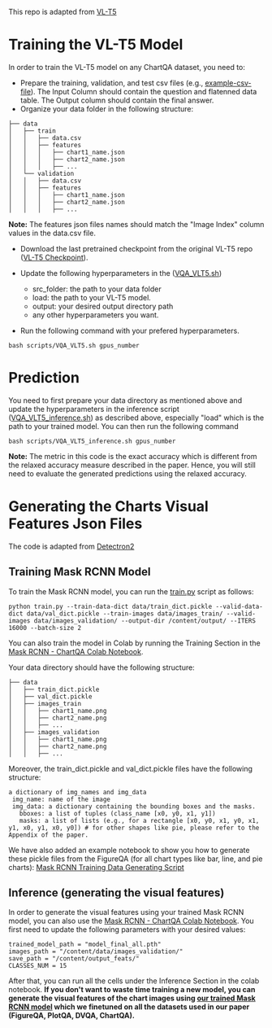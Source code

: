 

This repo is adapted from [VL-T5](https://github.com/j-min/VL-T5)
# Training the VL-T5 Model

In order to train the VL-T5 model on any ChartQA dataset, you need to: 
* Prepare the training, validation, and test csv files (e.g., [example-csv-file](https://github.com/vis-nlp/ChartQA/blob/main/Figures%20and%20Examples/T5%20and%20VL-T5%20Input%20File%20Examples.csv)). The Input Column should contain the question and flatenned data table. The Output column should contain the final answer. 
* Organize your data folder in the following structure:

```
├── data                   
│   ├── train   
│   │   ├── data.csv
│   │   ├── features
│   │   │   ├── chart1_name.json
│   │   │   ├── chart2_name.json
│   │   │   ├── ...
│   └── validation  
│   │   ├── data.csv
│   │   ├── features
│   │   │   ├── chart1_name.json
│   │   │   ├── chart2_name.json
│   │   │   ├── ...
```
 <strong>Note:</strong> The features json files names should match the "Image Index" column values in the data.csv file. 

* Download the last pretrained checkpoint from the original VL-T5 repo ([VL-T5 Checkpoint](https://drive.google.com/drive/folders/12Acv2YLQSxgrx_-4mahUvqNikcz7XfPi)).

* Update the following hyperparameters in the ([VQA_VLT5.sh](https://github.com/vis-nlp/ChartQA/blob/main/Models/VL-T5/scripts/VQA_VLT5.sh))
  * src_folder: the path to your data folder
  * load: the path to your VL-T5 model. 
  * output: your desired output directory path
  * any other hyperparameters you want. 
  
* Run the following command with your prefered hyperparameters.
```
bash scripts/VQA_VLT5.sh gpus_number
```

# Prediction
You need to first prepare your data directory as mentioned above and update the hyperparameters in the inference script ([VQA_VLT5_inference.sh](https://github.com/vis-nlp/ChartQA/blob/main/Models/VL-T5/scripts/VQA_VLT5_inference.sh)) as described above, especially "load" which is the path to your trained model. You can then run the following command

```
bash scripts/VQA_VLT5_inference.sh gpus_number
```

 <strong>Note:</strong> The metric in this code is the exact accuracy which is different from the relaxed accuracy measure described in the paper. Hence, you will still need to evaluate the generated predictions using the relaxed accuracy. 
 
 
# Generating the Charts Visual Features Json Files
The code is adapted from [Detectron2](https://detectron2.readthedocs.io/en/latest/tutorials/getting_started.html)
## Training Mask RCNN Model
To train the Mask RCNN model, you can run the [train.py](https://github.com/vis-nlp/ChartQA/blob/main/Models/VL-T5/Mask-RCNN/train.py) script as follows:

```
python train.py --train-data-dict data/train_dict.pickle --valid-data-dict data/val_dict.pickle --train-images data/images_train/ --valid-images data/images_validation/ --output-dir /content/output/ --ITERS 16000 --batch-size 2
```

You can also train the model in Colab by running the Training Section in the [Mask RCNN - ChartQA Colab Notebook](https://github.com/vis-nlp/ChartQA/blob/main/Models/VL-T5/Mask-RCNN/Mask_RCNN_ChartQA.ipynb).  

Your data directory should have the following structure:
```
├── data                 
│   ├── train_dict.pickle   
│   ├── val_dict.pickle   
│   ├── images_train           
│   │   ├── chart1_name.png
│   │   ├── chart2_name.png
│   │   ├── ...
│   ├── images_validation           
│   │   ├── chart1_name.png
│   │   ├── chart2_name.png
│   │   ├── ...

```
Moreover, the train_dict.pickle and val_dict.pickle files have the following structure:
```
a dictionary of img_names and img_data
 img_name: name of the image
 img_data: a dictionary containing the bounding boxes and the masks.
   bboxes: a list of tuples (class_name [x0, y0, x1, y1])
   masks: a list of lists (e.g., for a rectangle [x0, y0, x1, y0, x1, y1, x0, y1, x0, y0]) # for other shapes like pie, please refer to the Appendix of the paper. 
```
We have also added an example notebook to show you how to generate these pickle files from the FigureQA (for all chart types like bar, line, and pie charts): [Mask RCNN Training Data Generating Script](https://github.com/vis-nlp/ChartQA/blob/main/Models/VL-T5/Mask-RCNN/Prepare%20Mask-RCNN%20Training%20Data%20-%20FigureQA.ipynb)
## Inference (generating the visual features)
In order to generate the visual features using your trained Mask RCNN model, you can also use the [Mask RCNN - ChartQA Colab Notebook](https://github.com/vis-nlp/ChartQA/blob/main/Models/VL-T5/Mask-RCNN/Mask_RCNN_ChartQA.ipynb). You first need to update the following parameters with your desired values:
```
trained_model_path = "model_final_all.pth"
images_path = "/content/data/images_validation/"
save_path = "/content/output_feats/"
CLASSES_NUM = 15
```
After that, you can run all the cells under the Inference Section in the colab notebook. 
**If you don't want to waste time training a new model, you can generate the visual features of the chart images using [our trained Mask RCNN model](https://drive.google.com/file/d/1UgXmggU6P-d9GE6tdZrZsfc61ZuGcvSA/view?usp=sharing) which we finetuned on all the datasets used in our paper (FigureQA, PlotQA, DVQA, ChartQA).**
